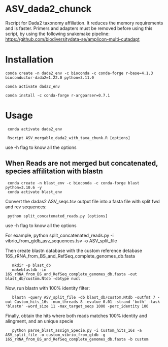 # ASV_dada2_chunck
Rscript for Dada2 taxonomy affiliation. It reduces the memory requirements and is faster.
Primers and adapters must be removed before using this script, by 
using the following snakemake pipeline: https://github.com/biodiversitydata-se/amplicon-multi-cutadapt

# Installation 

    conda create -n dada2_env -c bioconda -c conda-forge r-base=4.1.3 bioconductor-dada2=1.22.0 python=3.11.0
   
    conda activate dada2_env
   
    conda install -c conda-forge r-argparser=0.7.1

# Usage

     conda activate dada2_env

     Rscript ASV_mergable_dada2_with_taxa_chunk.R [options]
   use -h flag to know all the options 

## When Reads are not merged but concatenated, species affilitation with blastn

     conda create -n blast_env -c bioconda -c conda-forge blast python=3.10.6 -y
     conda activate blast_env

Convert the dadas2 ASV_seqs.tsv output file into a fasta file with split fwd and rev sequences:

     python split_concatenated_reads.py [options]
   use -h flag to know all the options
   
For example, python split_concatenated_reads.py -i vibrio_from_gtdb_asv_sequences.tsv -o ASV_split_file

Then create blastn database with the custom reference detabase 16S_rRNA_from_BS_and_RefSeq_complete_genomes_db.fasta 

       mkdir -p blast_db
       makeblastdb -in 16S_rRNA_from_BS_and_RefSeq_complete_genomes_db.fasta -out blast_db/custom.Ntdb -dbtype nucl
   
Now, run blastn with 100% identity filter:

       blastn -query ASV_split_file -db blast_db/custom.Ntdb -outfmt 7 -out Custom_hits_16s -num_threads 8 -evalue 0.01 -strand 'both' -task 'blastn' -word_size 11 -max_target_seqs 1000 -perc_identity 100
   
Finally, obtain the hits where both reads matches 100% identity and alingment, and an unique specie

       python parse_blast_assign_Specie.py -i Custom_hits_16s -a ASV_split_file -o custom_vibrio_from_gtdb -g 16S_rRNA_from_BS_and_RefSeq_complete_genomes_db.fasta -b custom
